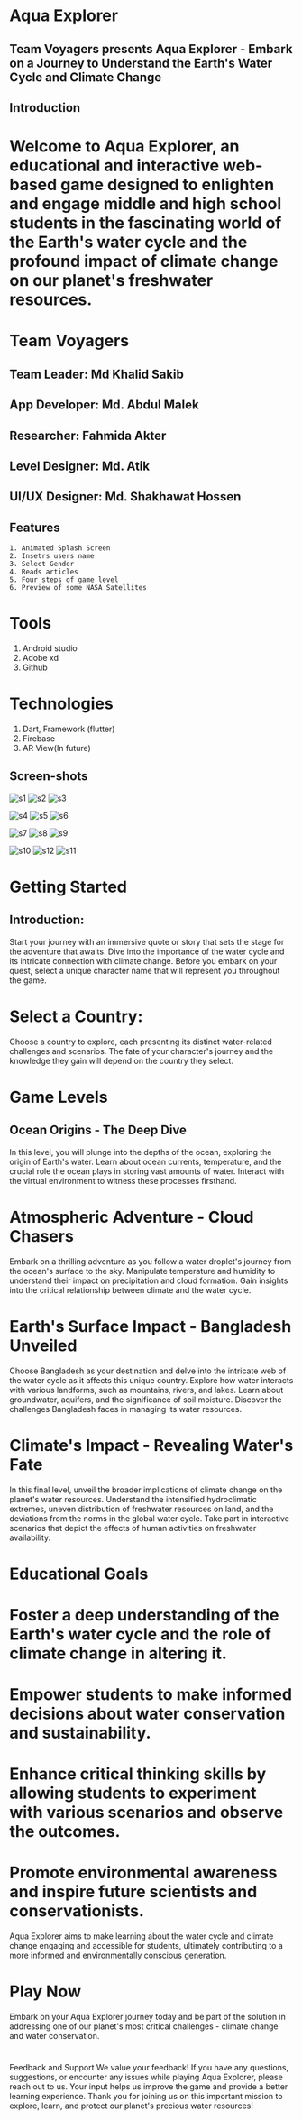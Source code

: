 # Aqua Explorer
## Team Voyagers presents Aqua Explorer - Embark on a Journey to Understand the Earth's Water Cycle and Climate Change

## Introduction
# Welcome to Aqua Explorer, an educational and interactive web-based game designed to enlighten and engage middle and high school students in the fascinating world of the Earth's water cycle and the profound impact of climate change on our planet's freshwater resources.

# Team Voyagers
## Team Leader: Md Khalid Sakib
## App Developer: Md. Abdul Malek
## Researcher: Fahmida Akter
## Level Designer: Md. Atik
## UI/UX Designer: Md. Shakhawat Hossen

## Features
    1. Animated Splash Screen
    2. Insetrs users name
    3. Select Gender
    4. Reads articles
    5. Four steps of game level
    6. Preview of some NASA Satellites

# Tools
   1. Android studio
   2. Adobe xd
   3. Github

# Technologies
   1. Dart, Framework (flutter)
   2. Firebase 
   3. AR View(In future)
   ## Screen-shots


![s1](https://github.com/sajibmalek/aqua-explorer/assets/44054338/086ba1e3-deb5-4941-a0db-0b12a6dd908b) ![s2](https://github.com/sajibmalek/aqua-explorer/assets/44054338/84d693a8-bd50-42e6-9d8c-172d0d1a2177) ![s3](https://github.com/sajibmalek/aqua-explorer/assets/44054338/0c0b8d25-25b9-4877-be76-2f846b6b6fdb)

![s4](https://github.com/sajibmalek/aqua-explorer/assets/44054338/9876146c-a0f8-42d2-868c-e70e224ca256) ![s5](https://github.com/sajibmalek/aqua-explorer/assets/44054338/676f481c-2235-4edd-996f-a59477efdca0) ![s6](https://github.com/sajibmalek/aqua-explorer/assets/44054338/b647b4bf-47e6-43b7-98fd-21c5e1b0a053)

![s7](https://github.com/sajibmalek/aqua-explorer/assets/44054338/ea0742de-99f8-4008-a7cb-a6e651aab271) ![s8](https://github.com/sajibmalek/aqua-explorer/assets/44054338/09400c41-22d2-4c1d-99f7-9e4711b20089) ![s9](https://github.com/sajibmalek/aqua-explorer/assets/44054338/709e00ad-5a6d-4528-8060-0b36afa2acd9)




![s10](https://github.com/sajibmalek/aqua-explorer/assets/44054338/df101a4a-1020-4d9a-beb2-a703605f4e60) ![s12](https://github.com/sajibmalek/aqua-explorer/assets/44054338/6541e0b0-7aa3-4988-9868-5d2400a349c4) ![s11](https://github.com/sajibmalek/aqua-explorer/assets/44054338/b66b8ec2-2f3b-466d-80c8-61eee839133f)









# Getting Started
## Introduction:
Start your journey with an immersive quote or story that sets the stage for the adventure that awaits. Dive into the importance of the water cycle and its intricate connection with climate change. Before you embark on your quest, select a unique character name that will represent you throughout the game.

# Select a Country:
Choose a country to explore, each presenting its distinct water-related challenges and scenarios. The fate of your character's journey and the knowledge they gain will depend on the country they select.

# Game Levels
## Ocean Origins - The Deep Dive
In this level, you will plunge into the depths of the ocean, exploring the origin of Earth's water. Learn about ocean currents, temperature, and the crucial role the ocean plays in storing vast amounts of water. Interact with the virtual environment to witness these processes firsthand.

# Atmospheric Adventure - Cloud Chasers
Embark on a thrilling adventure as you follow a water droplet's journey from the ocean's surface to the sky. Manipulate temperature and humidity to understand their impact on precipitation and cloud formation. Gain insights into the critical relationship between climate and the water cycle.

# Earth's Surface Impact - Bangladesh Unveiled
Choose Bangladesh as your destination and delve into the intricate web of the water cycle as it affects this unique country. Explore how water interacts with various landforms, such as mountains, rivers, and lakes. Learn about groundwater, aquifers, and the significance of soil moisture. Discover the challenges Bangladesh faces in managing its water resources.

# Climate's Impact - Revealing Water's Fate
In this final level, unveil the broader implications of climate change on the planet's water resources. Understand the intensified hydroclimatic extremes, uneven distribution of freshwater resources on land, and the deviations from the norms in the global water cycle. Take part in interactive scenarios that depict the effects of human activities on freshwater availability.

# Educational Goals
# Foster a deep understanding of the Earth's water cycle and the role of climate change in altering it.
# Empower students to make informed decisions about water conservation and sustainability.
# Enhance critical thinking skills by allowing students to experiment with various scenarios and observe the outcomes.
# Promote environmental awareness and inspire future scientists and conservationists.

Aqua Explorer aims to make learning about the water cycle and climate change engaging and accessible for students, ultimately contributing to a more informed and environmentally conscious generation.

# Play Now
Embark on your Aqua Explorer journey today and be part of the solution in addressing one of our planet's most critical challenges - climate change and water conservation.

#
Feedback and Support
We value your feedback! If you have any questions, suggestions, or encounter any issues while playing Aqua Explorer, please reach out to us. Your input helps us improve the game and provide a better learning experience.
Thank you for joining us on this important mission to explore, learn, and protect our planet's precious water resources!
















